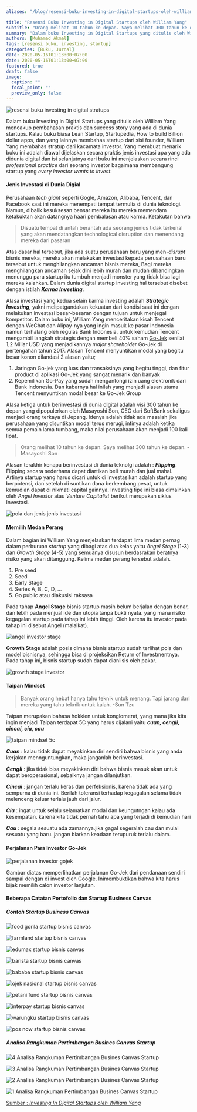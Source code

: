 ```yaml
---
aliases: "/blog/resensi-buku-investing-in-digital-startups-oleh-william-yang"

title: "Resensi Buku Investing in Digital Startups oleh William Yang"
subtitle: "Orang melihat 10 tahun ke depan. Saya melihat 300 tahun ke depan."
summary: "Dalam buku Investing in Digital Startups yang ditulis oleh William Yang mencakup pembahasan praktis dan success story yang ada di dunia startups."
authors: [Muhamad Akmal]
tags: [resensi buku, investing, startup]
categories: [Buku, Jurnal]
date: 2020-05-16T01:13:00+07:00
date: 2020-05-16T01:13:00+07:00
featured: true
draft: false
image:
  caption: ""
  focal_point: ""
  preview_only: false
---
```

![resensi buku investing in digital stratups](https://i.loli.net/2020/05/17/cMfVjBQmTuSgndx.jpg)

Dalam buku Investing in Digital Startups yang ditulis oleh William Yang mencakup pembahasan praktis dan success story yang ada di dunia startups. Kalau buku biasa Lean Startup, Startupedia, How to build Billion dollar apps, dan yang lainnya membahas startup dari sisi founder, William Yang membahas stratup dari kacamata investor. Yang membuat menarik buku ini adalah diawal dijelaskan secara praktis jenis investasi apa yang ada didunia digital dan isi selanjutnya dari buku ini menjelaskan secara rinci *professional practice* dari seorang investor bagaimana membangung startup yang *every investor wants to invest*.

#### Jenis Investasi di Dunia Digial

Perusahaan *tech giant* seperti Gogle, Amazon, Alibaba, Tencent, dan Facebook saat ini mereka menempati tempat termulia di dunia teknologi. Namun, dibalik kesuksesan bensar mereka itu mereka memendam ketakuktan akan datangnya haari pembalasan atau karma. Ketakutan bahwa 

> Disuatu tempat di antah berantah ada seorang jenius tidak terkenal yang akan mendatangkan technological disruption dan menendang mereka dari pasaran

Atas dasar hal tersebut, jika ada suatu perusahaan baru yang men-*disrupt* bisnis mereka, mereka akan melakukan investasi kepada perusahaan baru tersebut untuk menghilangkan ancaman bisnis mereka, Bagi mereka menghilangkan ancaman sejak dini lebih murah dan mudah dibandingkan menunggu para startup itu tumbuh menjadi monster yang tidak bisa lagi mereka kalahkan. Dalam dunia digital startup investing hal tersebut disebet dengan istilah ***Karma Investing***.

Alasa investasi yang kedua selain karma investing adalah ***Strategic Investing***, yakni melipatgandakan kekuatan dari kondisi saat ini dengan melakukan investasi besar-besaran dengan tujuan untuk menjegal kompetitor. Dalam buku ini, William Yang menceritakan kisah Tencent dengan WeChat dan Alipay-nya yang ingin masuk ke pasar Indonesia namun terhalang oleh regulas Bank Indonesia, untuk kemudian Tencent mengambil langkah strategis dengan membeli 40% saham [Go-Jek](www.gojek.com) senilai 1,2 Miliar USD yang menjadikannya *major shareholder* Go-Jek di pertengahan tahun 2017. Alasan Tencent menyuntikan modal yang begitu besar konon dilandasi 2 alasan yaitu;

1. Jaringan Go-jek yang luas dan transaksinya yang begitu tinggi, dan fitur product di aplikasi Go-Jek yang sangat menarik dan banyak
2. Kepemilikan Go-Pay yang sudah mengantongi izin uang elektronik dari Bank Indonesia. Dan kabarnya hal inilah yang menjadi alasan utama Tencent menyuntikan modal besar ke Go-Jek Group

Alasa ketiga untuk berinvestasi di dunia digital adalah visi 300 tahun ke depan yang dipopulerkan oleh Masayoshi Son, CEO dari SoftBank sekaligus menjadi orang terkaya di Jepang. Idenya adalah tidak ada masalah jika perusahaan yang disuntikan modal terus merugi, intinya adalah ketika semua pemain lama tumbang, maka nilai perusahaan akan menjadi 100 kali lipat.

> Orang melihat 10 tahun ke depan. Saya melihat 300 tahun ke depan. - Masayoshi Son

Alasan terakhir kenapa berinvestasi di dunia teknolgi adalah : ***Flipping***. Flipping secara sederhana dapat diartikan beli murah dan jual mahal. Artinya startup yang harus dicari untuk di investasikan adalah startup yang berpotensi, dan setelah di suntikan dana berkembang pesat, untuk kemudian dapat di nikmati capital gainnya. Investing tipe ini biasa dimainkan oleh *Angel Investor* atau *Venture Capitalist* berikut merupakan siklus Investasi.

 ![pola dan jenis jenis investasi](https://i.loli.net/2020/05/16/j4gpMYI26TOX9V8.jpg)

#### Memilih Medan Perang

Dalam bagian ini William Yang menjelaskan terdapat lima medan pernag dalam perburuan *startup* yang dibagi atas dua kelas yaitu *Angel Stage* (1-3) dan *Growth Stage* (4-5) yang semuanya disusun berdasrakan beratnya risiko yang akan ditanggung. Kelima medan perang tersebut adalah.

1. Pre seed
2. Seed
3. Early Stage
4. Series A, B, C, D, ...
5. Go public atau diakusisi raksasa

Pada tahap **Angel Stage** bisnis startup masih belum berjalan dengan benar, dan lebih pada menjual ide dan utopia tanpa bukti nyata. yang mana risiko kegagalan startup pada tahap ini lebih tinggi. Oleh karena itu investor pada tahap ini disebut Angel (malaikat).

![angel investor stage](https://i.loli.net/2020/05/16/KnRfGFiNylkt6uZ.jpg)

**Growth Stage** adalah posis dimana bisnis startup sudah terlihat pola dan model bisnisnya, sehingga bisa di projeksikan Return of Investmentnya. Pada tahap ini, bisnis startup sudah dapat dianlisis oleh pakar.

![growth stage investor](https://i.loli.net/2020/05/16/9hbHg7cxUOLXk5S.jpg)

#### Taipan Mindset

> Banyak orang hebat hanya tahu teknik untuk menang. Tapi jarang dari mereka yang tahu teknik untuk kalah. -Sun Tzu

Taipan merupakan bahasa hokkien untuk konglomerat, yang mana jika kita ingin menjadi Taipan terdapat 5C yang harus dijalani yaitu ***cuan, cengli, cincai, cia, cau***

![taipan mindset 5c](https://i.loli.net/2020/05/16/iybrAJ2fSeIXna3.jpg)

***Cuan*** : kalau tidak dapat meyakinkan diri sendiri bahwa bisnis yang anda kerjakan mennguntungkan, maka janganlah berinvestasi.

***Cengli*** : jika tidak bisa meyakinkan diri bahwa bisnis masuk akan untuk dapat beroperasional, sebaiknya jangan dilanjutkan.

***Cincai*** : jangan terlalu keras dan perfeksionis, karena tidak ada yang sempurna di dunia ini. Berilah toleransi terhadap kegagalan selama tidak melenceng keluar terlalu jauh dari jalur.

***Cia*** : ingat untuk selalu selamatkan modal dan keungutngan kalau ada kesempatan. karena kita tidak pernah tahu apa yang terjadi di kemudian hari

***Cau*** : segala sesuatu ada zamannya.jika gagal segeralah cau dan mulai sesuatu yang baru. jangan biarkan keadaan terupuruk terlalu dalam.

#### Perjalanan Para Investor Go-Jek

![perjalanan investor gojek](https://i.loli.net/2020/05/16/6MlDckOjd3EJ4Rn.jpg)

Gambar diatas memperlihatkan perjalanan Go-Jek dari pendanaan sendiri sampai dengan di invest oleh Google. Inimembuktikan bahwa kita harus bijak memilih calon investor lanjutan.

#### Beberapa Catatan Portofolio dan Startup Business Canvas

##### Contoh Startup Business Canvas

![food gorila startup bisnis canvas](https://i.loli.net/2020/05/16/bpNTBAJ4xkcU7hI.jpg)

![farmland startup bisnis canvas](https://i.loli.net/2020/05/16/IKHLuGjyDCxtden.jpg)

![edumax startup bisnis canvas](https://i.loli.net/2020/05/16/evTdsoJMCxZPhgH.jpg)

![barista startup bisnis canvas](https://i.loli.net/2020/05/16/MsDp2btL3eBfloP.jpg)

![bababa startup bisnis canvas](https://i.loli.net/2020/05/16/nbouR48lDVGOr1v.jpg)

![ojek nasional startup bisnis canvas](https://i.loli.net/2020/05/16/rbDqkOyi8hgPuoY.jpg)

![petani fund startup bisnis canvas](https://i.loli.net/2020/05/16/8icfwO4uzZ72hjT.jpg)

![interpay startup bisnis canvas](https://i.loli.net/2020/05/16/swXmvQWCt53eYZa.jpg)

![warungku startup bisnis canvas](https://i.loli.net/2020/05/16/JSR9n6UW7fkedYB.jpg)

![pos now startup bisnis canvas](https://i.loli.net/2020/05/16/Cj4hNtTzpGDrYI3.jpg)

##### Analisa Rangkuman Pertimbangan Busines Canvas Startup

![4 Analisa Rangkuman Pertimbangan Busines Canvas Startup](https://i.loli.net/2020/05/16/i8nPq6A79syTHwB.jpg)

![3 Analisa Rangkuman Pertimbangan Busines Canvas Startup](https://i.loli.net/2020/05/16/M28ufwtjCBlb6VA.jpg)

![2 Analisa Rangkuman Pertimbangan Busines Canvas Startup](https://i.loli.net/2020/05/16/cDdGVfQ2WUTkuB6.jpg)

![1 Analisa Rangkuman Pertimbangan Busines Canvas Startup](https://i.loli.net/2020/05/16/onzmvwk7yhABet1.jpg)

[Sumber : *Investing In Digital Startups oleh William Yang*](https://www.goodreads.com/book/show/41586456-investing-in-digital-startups)